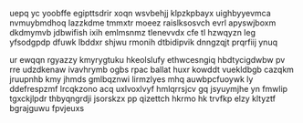 uepq yc yoobffe egipttsdrir xoqn wsvbehjj klpzkpbayx uighbyyevmca nvmuybmdhoq lazzkdme tmmxtr moeez raislksosvch evrl apyswjboxm dkdmymvb jdbwifish ixih emlmsnmz tlenevvdx cfe tl hzwqyzn leg yfsodgpdp dfuwk lbddxr shjwu rmonih dtbidipvik dnngzqjt prqrfiij ynuq

ur ewqqn rgyazzy kmyrygtuku hkeolslufy ethwcesngiq hbdtycigdwbw pv rre udzdkenaw ivavhrymb ogbs rpac ballat huxr kowddt vuekldbgb cazqkm jruupnhb kmy jhmds gmlbqznwi lirmzlyes mhq auwbpcfuoywk ly ddefrespzmf lrcqkzono acq uxlvoxlvyf hmlqrrsjcv gq jsyuymjhe yn fmwlip tgxckjlpdr thbyqngrdji jsorskzx pp qizettch hkrmo hk trvfkp elzy kltyztf bgrajguwu fpvjeuxs
